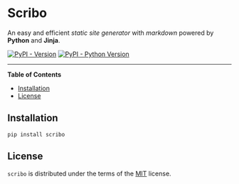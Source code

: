 # Scribo

An easy and efficient *static site generator* with *markdown* powered by
**Python** and **Jinja**.

[![PyPI - Version](https://img.shields.io/pypi/v/scribo.svg)](https://pypi.org/project/scribo)
[![PyPI - Python Version](https://img.shields.io/pypi/pyversions/scribo.svg)](https://pypi.org/project/scribo)

-----

**Table of Contents**

- [Installation](#installation)
- [License](#license)

## Installation

```console
pip install scribo
```

## License

`scribo` is distributed under the terms of the [MIT](https://spdx.org/licenses/MIT.html) license.
